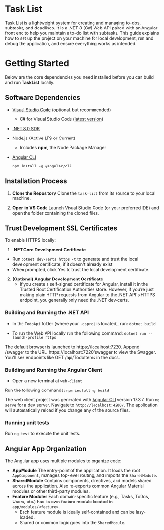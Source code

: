 # Task List

Task List is a lightweight system for creating and managing to-dos, subtasks, and deadlines. It is a .NET 8 (C#) Web API paired with an Angular front end to help you maintain a to-do list with subtasks. This guide explains how to set up the project on your machine for local development, run and debug the application, and ensure everything works as intended.

# Getting Started

Below are the core dependencies you need installed before you can build and run **TaskList** locally.

## Software Dependencies

- [Visual Studio Code](https://code.visualstudio.com/download) (optional, but recommended)
  - C# for Visual Studio Code ([latest version](https://marketplace.visualstudio.com/items?itemName=ms-dotnettools.csharp))
- [.NET 8.0 SDK](https://dotnet.microsoft.com/en-us/download/dotnet/8.0)
- [Node.js](https://nodejs.org/en) (Active LTS or Current)
  - Includes **npm**, the Node Package Manager
- [Angular CLI](https://angular.io/docs)

  ```
  npm install -g @angular/cli
  ```

## Installation Process

1. **Clone the Repository**
   Clone the `task-list` from its source to your local machine.

2. **Open in VS Code**
   Launch Visual Studio Code (or your preferred IDE) and open the folder containing the cloned files.

## Trust Development SSL Certificates

To enable HTTPS locally:

1. **.NET Core Development Certificate**

- Run `dotnet dev-certs https -t` to generate and trust the local development certificate, if it doesn't already exist
- When prompted, click Yes to trust the local development certificate.

2. **(Optional) Angular Development Certificate**
   - If you create a self-signed certificate for Angular, install it in the Trusted Root Certification Authorities store. However, if you're just making plain HTTP requests from Angular to the .NET API's HTTPS endpoint, you generally only need the .NET dev-certs.

### **Building and Running the .NET API**

- In the `TodoApi` folder (where your `.csproj` is located), run:
  `dotnet build`

- To run the Web API locally run the following command:
  `dotnet run --launch-profile https`

The default browser is launched to https://localhost:7220. Append /swagger to the URL, https://localhost:7220/swagger to view the Swagger. You'll see endpoints like GET /api/TodoItems in the docs.

### **Building and Running the Angular Client**

- Open a new terminal at `web-client`

Run the following commands:
`npm install`
`ng build`

The web client project was generated with [Angular CLI](https://github.com/angular/angular-cli) version 17.3.7.
Run `ng serve` for a dev server. Navigate to `http://localhost:4200/`. The application will automatically reload if you change any of the source files.

### **Running unit tests**

Run `ng test` to execute the unit tests.

## Angular App Organization

The Angular app uses multiple modules to organize code:

- **AppModule**
  The entry-point of the application. It loads the root `AppComponent`, manages top-level routing, and imports the `SharedModule`.
- **SharedModule**
  Contains components, directives, and models shared across the application. Also re-exports common Angular Material modules or other third-party modules.
- **Feature Modules**
  Each domain-specific feature (e.g., Tasks, ToDos, Users, etc.) has its own feature module located in `app/modules/<feature>`.
  - Each feature module is ideally self-contained and can be lazy-loaded.
  - Shared or common logic goes into the `SharedModule`.
